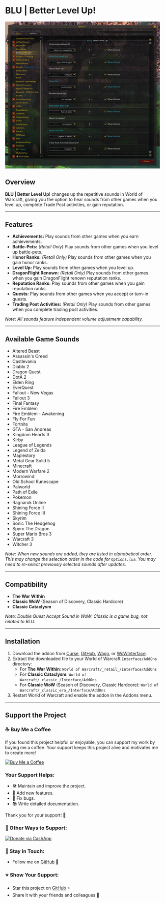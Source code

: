 # BLU | Better Level Up!

![](https://github.com/donniedice/BLU/blob/main/images/preview.png)

## Overview
**BLU | Better Level Up!** changes up the repetitive sounds in World of Warcraft, giving you the option to hear sounds from other games when you level up, complete Trade Post activities, or gain reputation.

---

## Features
- **Achievements:** Play sounds from other games when you earn achievements.
- **Battle-Pets:** *(Retail Only)* Play sounds from other games when you level up battle-pets.
- **Honor Ranks:** *(Retail Only)* Play sounds from other games when you gain honor ranks.
- **Level Up:** Play sounds from other games when you level up.
- **DragonFlight Renown:** *(Retail Only)* Play sounds from other games when you gain DragonFlight renown reputation ranks.
- **Reputation Ranks:** Play sounds from other games when you gain reputation ranks.
- **Quests:** Play sounds from other games when you accept or turn-in quests.
- **Trading Post Activities:** *(Retail Only)* Play sounds from other games when you complete trading post activities.

*Note: All sounds feature independent volume adjustment capability.*

---

## Available Game Sounds
- Altered Beast
- Assassin's Creed
- Castlevania
- Diablo 2
- Dragon Quest
- DotA 2
- Elden Ring
- EverQuest
- Fallout - New Vegas
- Fallout 3
- Final Fantasy
- Fire Emblem
- Fire Emblem - Awakening
- Fly For Fun
- Fortnite
- GTA - San Andreas
- Kingdom Hearts 3
- Kirby
- League of Legends
- Legend of Zelda
- Maplestory
- Metal Gear Solid 5
- Minecraft
- Modern Warfare 2
- Morrowind
- Old School Runescape
- Palworld
- Path of Exile
- Pokemon
- Ragnarok Online
- Shining Force II
- Shining Force III
- Skyrim
- Sonic The Hedgehog
- Spyro The Dragon
- Super Mario Bros 3
- Warcraft 3
- Witcher 3

*Note: When new sounds are added, they are listed in alphabetical order. This may change the selection order in the code for `Options.lua`. You may need to re-select previously selected sounds after updates.*

---

## Compatibility
- **The War Within**
- **Classic WoW** (Season of Discovery, Classic Hardcore)
- **Classic Cataclysm**

*Note: Double Quest Accept Sound in WoW: Classic is a game bug, not related to BLU.*

---

## Installation
1. Download the addon from [Curse](https://www.curseforge.com/wow/addons/blu-better-level-up), [GitHub](https://github.com/donniedice/BLU), [Wago](https://addons.wago.io/addons/blu), or [WoWInterface](https://www.wowinterface.com/downloads/info26465-BLU-BetterLevelUp.html).
2. Extract the downloaded file to your World of Warcraft `Interface/AddOns` directory:
   - For **The War Within**: `World of Warcraft/_retail_/Interface/AddOns`
   - For **Classic Cataclysm**: `World of Warcraft/_classic_/Interface/AddOns`
   - For **Classic WoW** (Season of Discovery, Classic Hardcore): `World of Warcraft/_classic_era_/Interface/AddOns`
3. Restart World of Warcraft and enable the addon in the Addons menu.

---

## Support the Project

### ☕️ Buy Me a Coffee
If you found this project helpful or enjoyable, you can support my work by buying me a coffee. Your support keeps this project alive and motivates me to create more!

[![Buy Me a Coffee](https://img.shields.io/badge/☕️-Buy%20Me%20a%20Coffee-orange?style=flat-square&logo=buy-me-a-coffee)](https://www.buymeacoffee.com/donniedice)

### Your Support Helps:
- 🛠️ Maintain and improve the project.
- 🚀 Add new features.
- 🐛 Fix bugs.
- 📚 Write detailed documentation.

Thank you for your support! 🙏

### 💸 Other Ways to Support:
[![Donate via CashApp](https://img.shields.io/static/v1?label=Donate&message=CashApp&color=brightgreen)](https://bit.ly/3fyxxSU)

### 💬 Stay in Touch:
- Follow me on [GitHub](https://github.com/donniedice) 🐙

### ⭐️ Show Your Support:
- Star this project on [GitHub](https://github.com/donniedice/BLU) ⭐️
- Share it with your friends and colleagues 📢

